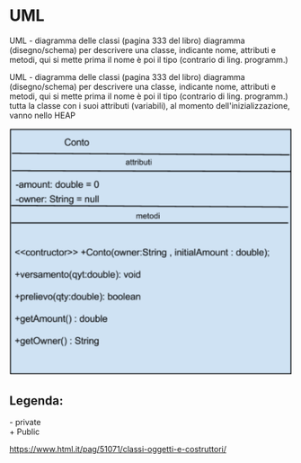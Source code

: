 # UML

UML - diagramma delle classi (pagina 333 del libro) diagramma (disegno/schema) per descrivere una classe, indicante nome, attributi e metodi, qui si mette prima il nome è poi il tipo (contrario di ling. programm.)

UML - diagramma delle classi (pagina 333 del libro) diagramma (disegno/schema) per descrivere una classe,
    indicante nome, attributi e metodi, qui si mette prima il nome è poi il tipo (contrario di ling. programm.)
tutta la classe con i suoi attributi (variabili), al momento dell'inizializzazione, vanno nello HEAP


![Esempio di UML](UML_esempio.png)

## Legenda:  
\- private  
\+ Public  

https://www.html.it/pag/51071/classi-oggetti-e-costruttori/